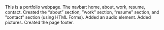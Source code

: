 This is a portfolio webpage.
The navbar: home, about, work, resume, contact.
Created the “about” section, ”work” section, ”resume” section, and ”contact” section (using HTML Forms). 
Added an audio element.
Added pictures.
Created the page footer.
